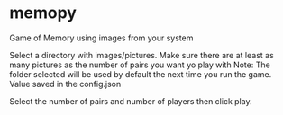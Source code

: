 # memopy
Game of Memory using images from your system

Select a directory with images/pictures. Make sure there are at least as many pictures as the number of pairs you want yo play with
Note: The folder selected will be used by default the next time you run the game. Value saved in the config.json

Select the number of pairs and number of players then click play.
